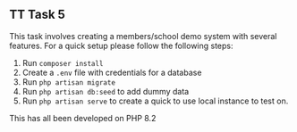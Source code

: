 ## TT Task 5
This task involves creating a members/school demo system with several features. For a quick setup please follow the following steps:
1. Run `composer install`
2. Create a `.env` file with credentials for a database
3. Run `php artisan migrate`
4. Run `php artisan db:seed` to add dummy data
5. Run `php artisan serve` to create a quick to use local instance to test on.

This has all been developed on PHP 8.2

